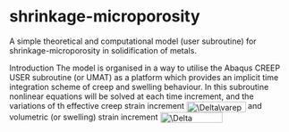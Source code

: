 # shrinkage-microporosity
A simple theoretical and computational model (user subroutine) for shrinkage-microporosity in solidification of metals. 

Introduction
The model is organised in a way to utilise the Abaqus CREEP USER subroutine (or UMAT) as a platform which provides an implicit time integration scheme of creep and swelling behaviour. In this subroutine nonlinear equations will be solved at each time increment, and the variations of th effective creep strain increment <img src="http://bit.ly/2Wy86Ci" align="center" border="0" alt="\Delta\varepsilon^{cr} (=  \dot{ \varepsilon } _{e} dt)" width="106" height="19" /> and volumetric (or swelling) strain increment <img src="http://bit.ly/2WxPQt8" align="center" border="0" alt=" \Delta   \varepsilon ^{sw} (=  \dot{ \varepsilon } _{v} dt)" width="111" height="19" />
